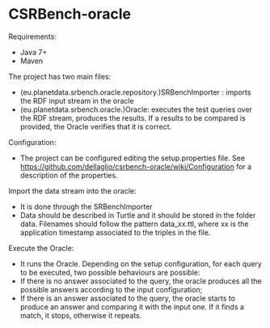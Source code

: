 CSRBench-oracle
===================
Requirements:
 * Java 7+
 * Maven

The project has two main files:
 * (eu.planetdata.srbench.oracle.repository.)SRBenchImporter : imports the RDF input stream in the oracle
 * (eu.planetdata.srbench.oracle.)Oracle: executes the test queries over the RDF stream, produces the results. If a results to be compared is provided, the Oracle verifies that it is correct.

Configuration:
 * The project can be configured editing the setup.properties file. See https://github.com/dellaglio/csrbench-oracle/wiki/Configuration for a description of the properties.

Import the data stream into the oracle:
 * It is done through the SRBenchImporter
 * Data should be described in Turtle and it should be stored in the folder data. Filenames should follow the pattern data_xx.ttl, where xx is the application timestamp associated to the triples in the file.

Execute the Oracle:
 * It runs the Oracle. Depending on the setup configuration, for each query to be executed, two possible behaviours are possible:
  * If there is no answer associated to the query, the oracle produces all the possible answers according to the input configuration;
  * If there is an answer associated to the query, the oracle starts to produce an answer and comparing it with the input one. If it finds a match, it stops, otherwise it repeats.
